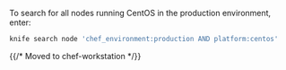 To search for all nodes running CentOS in the production environment,
enter:

```bash
knife search node 'chef_environment:production AND platform:centos'
```

{{/* Moved to chef-workstation */}}
